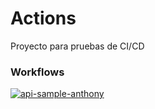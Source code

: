 # Actions
Proyecto para pruebas de CI/CD

### Workflows

[![api-sample-anthony](https://github.com/anthony-moreno-cisnero/Actions/actions/workflows/api-sample-anthony.yml/badge.svg)](https://github.com/anthony-moreno-cisnero/Actions/actions/workflows/api-sample-anthony.yml)
